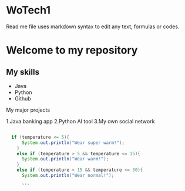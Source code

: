 # WoTech1
Read me file uses markdown syntax to edit any text, formulas or codes.

# Welcome to my repository 

## My skills 
- Java
- Python
- Github

My major projects

1.Java banking app
2.Python AI tool
3.My own social network

```java

  if (temperature <= 5){
      System.out.println("Wear super warm!");
    }
    else if (temperature > 5 && temperature <= 15){
      System.out.println("Wear warm!");
    }
    else if (temperature > 15 && temperature <= 30){
      System.out.println("Wear normal!");

      ```

